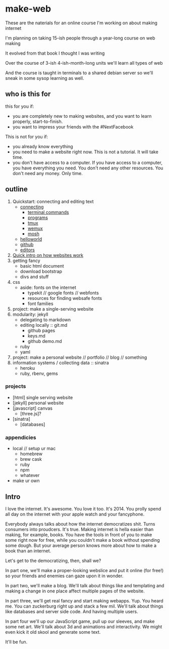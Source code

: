 # make-web

These are the naterials for an online course I'm working on about making internet


I'm planning on taking 15-ish people through a year-long course on web making

It evolved from that book I thought I was writing

Over the course of 3-ish 4-ish-month-long units we'll learn all types of web

And the course is taught in terminals to a shared debian  server so we'll sneak in some sysop learning as well.


## who is this for

this for you if:

*   you are completely new to making websites, and you want to learn properly, start-to-finish.
*   you want to impress your friends with the #NextFacebook

This is not for you if:

*   you already know everything
*   you need to make a website right now. This is not a tutorial. It will take time.
*   you don't have access to a computer. If you have access to a computer, you have everything you need. You don't need any other resources. You don't need any money. Only time.

## outline

1. Quickstart: connecting and editing text
    *   [connecting](connecting)
        *   [terminal commands](terminal-commands)
        *   [programs](programs)
        *   [tmux](tmux)
        *   [wemux](wemux)
        *   [mosh](mosh)
    *   [helloworld](helloworld)
    *   [github](github)
    *   [editors](editors)
2.  [Quick intro on how websites work](howitworks/)
2.  getting fancy
    *   basic html document
    *   download bootstrap
    *   divs and stuff
3.  css
    *   aside: fonts on the internet
        *   typekit // google fonts // webfonts
        *   resources for finding websafe fonts
        *   font families
4.  project: make a single-serving website
5.  modularity: jekyll
    *   delegating to markdown
    *   editing locally :: git.md
        *   github pages
        *   keys.md
        *   github demo.md
    *   ruby
    *   yaml
6.  project: make a personal website // portfolio // blog // something
7.  information systems / collecting data :: sinatra
    *   heroku
    *   ruby, rbenv, gems

### projects
*   [html] single serving website
*   [jekyll] personal website
*   [javascript] canvas
    *   [three.js]?
*   [sinatra]
    *   [databases]

### appendicies

*   local // setup ur mac
    *   homebrew
    *   brew cask
    *   ruby
    *   npm
    *   whatever
*   make ur own

## Intro

I love the internet. It's awesome. You love it too. It's 2014. You prolly spend all day on the internet with your apple watch and your fancyphone.

Everybody always talks about how the internet democratizes shit. Turns consumers into proudcers. It's true. Making internet is hella easier than making, for example, books. You have the tools in front of you to make some right now for free, while you couldn't make a book without spending some dough. But your average person knows more about how to make a book than an internet.

Let's get to the democratizing, then, shall we?

In part one, we'll make a proper-looking webslice and put it online (for free!) so your friends and enemies can gaze upon it in wonder.

In part two, we'll make a blog. We'll talk about things like and templating and making a change in one place affect multiple pages of the website.

In part three, we'll get real fancy and start making webapps. Yup. You heard me. You can zuckerburg right up and stack a few mil. We'll talk about things like databases and server side code. And having multiple users.

In part four we'll up our JavaScript game, pull up our sleeves, and make some net art. We'll talk about 3d and animations and interactivity. We might even kick it old skool and generate some text.

It'll be fun.

